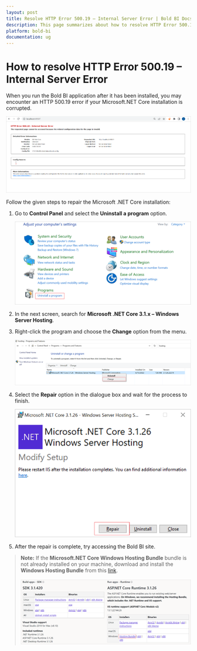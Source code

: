 ```yaml
---
layout: post
title: Resolve HTTP Error 500.19 – Internal Server Error | Bold BI Docs
description: This page summarizes about how to resolve HTTP Error 500.19 – Internal Server Error while running the Bold BI On-Premise application in your machine.
platform: bold-bi
documentation: ug
---
```


# How to resolve HTTP Error 500.19 – Internal Server Error

When you run the Bold BI application after it has been installed, you may encounter an HTTP 500.19 error if your Microsoft.NET Core installation is corrupted.

![HTTP Error](/static/assets/embedded/faq/images/http-error.png#max-width=75%)       

Follow the given steps to repair the Microsoft .NET Core installation:

1. Go to **Control Panel** and select the **Uninstall a program** option.

    ![Uninstall a Program](/static/assets/embedded/faq/images/uninstall-a-program.png#max-width=75%)

2. In the next screen, search for **Microsoft .NET Core 3.1.x – Windows Server Hosting**.

3. Right-click the program and choose the **Change** option from the menu.

    ![Windows Server Hosting Change](/static/assets/embedded/faq/images/window-server-hosting-change.png#max-width=75%)

4. Select the **Repair** option in the dialogue box and wait for the process to finish.

    ![Windows Server Hosting Repair](/static/assets/embedded/faq/images/windows-server-hosting-repair.png#max-width=50%)

5. After the repair is complete, try accessing the Bold BI site.

>**Note:** If the **Microsoft.NET Core Windows Hosting Bundle** bundle is not already installed on your machine, download and install the **Windows Hosting Bundle** from this [link](https://dotnet.microsoft.com/en-us/download/dotnet/3.1). </br></br>
> ![Windows Hosting Bundle](/static/assets/embedded/faq/images/windows-hosting-bundle.png#max-width=75%)